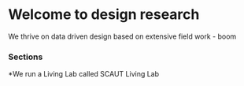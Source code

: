# Welcome to design research

We thrive on data driven design based on extensive field work - boom



### Sections
*We run a Living Lab called SCAUT Living Lab
